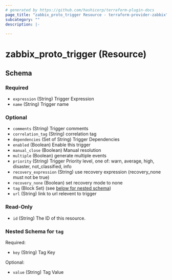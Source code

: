 ```yaml
---
# generated by https://github.com/hashicorp/terraform-plugin-docs
page_title: "zabbix_proto_trigger Resource - terraform-provider-zabbix"
subcategory: ""
description: |-
  
---
```


# zabbix_proto_trigger (Resource)





<!-- schema generated by tfplugindocs -->
## Schema

### Required

- `expression` (String) Trigger Expression
- `name` (String) Trigger name

### Optional

- `comments` (String) Trigger comments
- `correlation_tag` (String) correlation tag
- `dependencies` (Set of String) Trigger Dependencies
- `enabled` (Boolean) Enable this trigger
- `manual_close` (Boolean) Manual resolution
- `multiple` (Boolean) generate multiple events
- `priority` (String) Trigger Priority level, one of: warn, average, high, disaster, not_classified, info
- `recovery_expression` (String) use recovery expression (recovery_none must not be true)
- `recovery_none` (Boolean) set recovery mode to none
- `tag` (Block Set) (see [below for nested schema](#nestedblock--tag))
- `url` (String) link to url relevent to trigger

### Read-Only

- `id` (String) The ID of this resource.

<a id="nestedblock--tag"></a>
### Nested Schema for `tag`

Required:

- `key` (String) Tag Key

Optional:

- `value` (String) Tag Value
